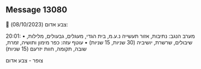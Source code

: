 ## Message 13080

🔴 צבע אדום (08/10/2023):

20:01:
• מערב הנגב: נתיבות, אזור תעשייה נ.ע.מ, בית הגדי, מעגלים, גבעולים, מלילות, שיבולים, שרשרת, יושיביה (30 שניות, 15 שניות)
• עוטף עזה: כפר מימון ותושיה, זמרת, שובה, תקומה, חוות יזרעם (15 שניות)

צופר - צבע אדום

